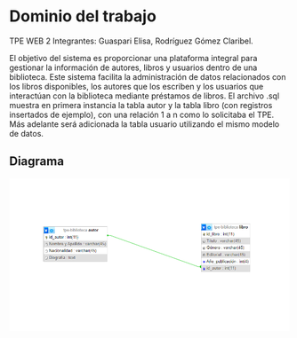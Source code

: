 # Dominio del trabajo
TPE WEB 2
Integrantes: Guaspari Elisa, Rodríguez Gómez Claribel.

El objetivo del sistema es proporcionar una plataforma integral para gestionar la información de autores, libros y usuarios dentro de una biblioteca. Este sistema facilita la administración de datos relacionados con los libros disponibles, los autores que los escriben y los usuarios que interactúan con la biblioteca mediante préstamos de libros.
El archivo .sql muestra en primera instancia la tabla autor y la tabla libro (con registros insertados de ejemplo), con una relación 1 a n como lo solicitaba el TPE. Más adelante será adicionada la tabla usuario utilizando el mismo modelo de datos.

## Diagrama
![Diagrama de la Base de Datos](DiagramaBaseDeDatos.png)
